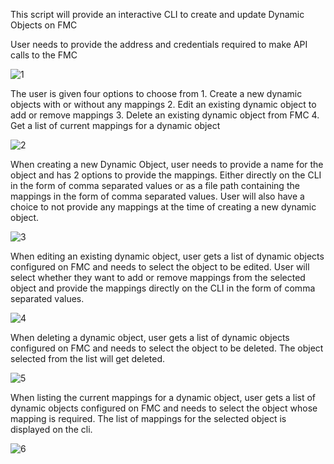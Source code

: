 This script will provide an interactive CLI to create and update Dynamic Objects on FMC

User needs to provide the address and credentials required to make API calls to the FMC

![1](https://user-images.githubusercontent.com/55170586/116532353-c4fc6680-a8fd-11eb-910a-d15a4dbb2541.png)

The user is given four options to choose from
	1. Create a new dynamic objects with or without any mappings
	2. Edit an existing dynamic object to add or remove mappings
	3. Delete an existing dynamic object from FMC
	4. Get a list of current mappings for a dynamic object 

![2](https://user-images.githubusercontent.com/55170586/116532364-c75ec080-a8fd-11eb-8516-ffb7c48be7e9.png)

When creating a new Dynamic Object, user needs to provide a name for the object and has 2 options to provide the mappings. Either directly on the CLI in the form of comma separated values  or as a file path containing the mappings in the form of comma separated values.
User will also have a choice to not provide any mappings at the time of creating a new dynamic object.

![3](https://user-images.githubusercontent.com/55170586/116532367-c9288400-a8fd-11eb-81fc-b5c84cb4b81a.png)

When editing an existing dynamic object, user gets a list of dynamic objects  configured on FMC and needs to select the object to be edited. User will select whether they want to add or remove mappings from the selected object and provide the mappings directly on the CLI in the form of comma separated values. 

![4](https://user-images.githubusercontent.com/55170586/116532375-caf24780-a8fd-11eb-8ccb-ac2c0ec67891.png)

When deleting a dynamic object, user gets a list of dynamic objects configured on FMC and needs to select the object to be deleted. The object selected from the list will get deleted.

![5](https://user-images.githubusercontent.com/55170586/116532379-cb8ade00-a8fd-11eb-9cfd-0c4bac329ea9.png)

When listing the current mappings for a dynamic object, user gets a list of dynamic objects configured on FMC and needs to select the object whose mapping is required. The list of mappings for the selected object is displayed on the cli.

![6](https://user-images.githubusercontent.com/55170586/116532382-cc237480-a8fd-11eb-95e2-f6dc47d79879.png)
